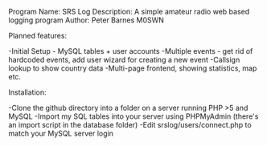 Program Name: SRS Log
Description: A simple amateur radio web based logging program
Author: Peter Barnes M0SWN


Planned features:

-Initial Setup - MySQL tables + user accounts
-Multiple events - get rid of hardcoded events, add user wizard for creating a new event
-Callsign lookup to show country data
-Multi-page frontend, showing statistics, map etc.

Installation:

-Clone the github directory into a folder on a server running PHP >5 and MySQL
-Import my SQL tables into your server using PHPMyAdmin (there's an import script in the database folder)
-Edit srslog/users/connect.php to match your MySQL server login


